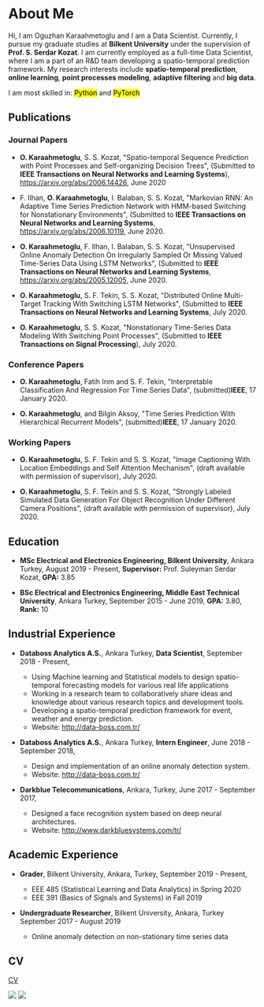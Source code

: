 # About Me

Hi, I am Oguzhan Karaahmetoglu and I am a Data Scientist. Currently, I pursue my graduate studies at **Bilkent University** under the supervision of **Prof. S. Serdar Kozat**. I am currently employed as a full-time Data Scientist, where I am a part of an R&D team developing a spatio-temporal prediction framework. My research interests include **spatio-temporal prediction**, **online learning**, **point processes modeling**, **adaptive filtering** and **big data**.

I am most skilled in: <mark>Python</mark> and <mark>PyTorch</mark>

## Publications

### Journal Papers

* **O. Karaahmetoglu**, S. S. Kozat, "Spatio-temporal Sequence Prediction with Point Processes and Self-organizing Decision Trees", (Submitted to **IEEE Transactions on Neural Networks and Learning Systems**), <https://arxiv.org/abs/2006.14426>, June 2020

* F. Ilhan, **O. Karaahmetoglu**, I. Balaban, S. S. Kozat, "Markovian RNN: An Adaptive Time Series Prediction Network with HMM-based Switching for Nonstationary Environments", (Submitted to **IEEE Transactions on Neural Networks and Learning Systems**, <https://arxiv.org/abs/2006.10119>, June 2020.

* **O. Karaahmetoglu**, F. Ilhan, I. Balaban, S. S. Kozat, "Unsupervised Online Anomaly Detection On Irregularly Sampled Or Missing Valued Time-Series Data Using LSTM Networks", (Submitted to **IEEE Transactions on Neural Networks and Learning Systems**, <https://arxiv.org/abs/2005.12005>, June 2020.

* **O. Karaahmetoglu**, S. F. Tekin, S. S. Kozat, "Distributed Online Multi-Target Tracking With Switching LSTM Networks", (Submitted to **IEEE Transactions on Neural Networks and Learning Systems**, July 2020.

* **O. Karaahmetoglu**, S. S. Kozat, "Nonstationary Time-Series Data Modeling With Switching Point Processes", (Submitted to **IEEE Transactions on Signal Processing**), July 2020.

### Conference Papers

* **O. Karaahmetoglu**, Fatih Irım and S. F. Tekin, "Interpretable Classification And Regression For Time Series Data", (submitted)**IEEE**, 17 January 2020.

* **O. Karaahmetoglu**, and Bilgin Aksoy, "Time Series Prediction With Hierarchical Recurrent Models", (submitted)**IEEE**, 17 January 2020.

### Working Papers

* **O. Karaahmetoglu**, S. F. Tekin and S. S. Kozat, "Image Captioning With Location Embeddings and Self Attention Mechanism", (draft available with permission of supervisor), July 2020.

* **O. Karaahmetoglu**, S. F. Tekin and S. S. Kozat, "Strongly Labeled Simulated Data Generation For Object Recognition Under Different Camera Positions", (draft available with permission of supervisor), July 2020.

## Education

* **MSc Electrical and Electronics Engineering, Bilkent University**, Ankara Turkey, August 2019 - Present, **Supervisor:** Prof. Suleyman Serdar Kozat, **GPA:** 3.85

* **BSc Electrical and Electronics Engineering, Middle East Technical University**, Ankara Turkey, September 2015 - June 2019, **GPA:** 3.80, **Rank:** 10

## Industrial Experience

* **Databoss Analytics A.S.**, Ankara Turkey, **Data Scientist**, September 2018 - Present,
  * Using Machine learning and Statistical models to design spatio-temporal forecasting models for various real life applications
  * Working in a research team to collaboratively share ideas and knowledge about various research topics and development tools.
  * Developing a spatio-temporal prediction framework for event, weather and energy prediction.
  * Website: <http://data-boss.com.tr/>

* **Databoss Analytics A.S.**, Ankara Turkey, **Intern Engineer**, June 2018 - September 2018,
  * Design and implementation of an online anomaly detection system.
  * Website: <http://data-boss.com.tr/>

* **Darkblue Telecommunications**, Ankara, Turkey, June 2017 - September 2017,
  * Designed a face recognition system based on deep neural architectures.
  * Website: <http://www.darkbluesystems.com/tr/>

## Academic Experience

* **Grader**, Bilkent University, Ankara, Turkey, September 2019 - Present,
  * EEE 485 (Statistical Learning and Data Analytics) in Spring 2020
  * EEE 391 (Basics of Signals and Systems) in Fall 2019

* **Undergraduate Researcher**, Bilkent University, Ankara, Turkey September 2017 - August 2019
  * Online anomaly detection on non-stationary time series data

## CV

[CV](cv.md)

[comment]: <> ([![alt text][http://i.imgur.com/tXSoThF.png]][http://www.twitter.com/carlsednaoui])
[comment]: <> ([![alt text][http://i.imgur.com/P3YfQoD.png]][http://www.facebook.com/sednaoui])
[comment]: <> ([![alt text][http://i.imgur.com/yCsTjba.png]][https://plus.google.com/+CarlSednaoui])
[comment]: <> ([![alt text][http://i.imgur.com/YckIOms.png]][http://carlsed.tumblr.com])
[comment]: <> ([![alt text][http://i.imgur.com/0IdggSZ.png]][http://linkedin.com/oguzhankaraahmetoglu])
[comment]: <> ([![alt text][http://i.imgur.com/0o48UoR.png]][http://www.github.com/Oguzhanka])

[<img src="http://i.imgur.com/0IdggSZ.png">](http://linkedin.com/oguzhankaraahmetoglu)
[<img src="http://i.imgur.com/0o48UoR.png">](http://www.github.com/Oguzhanka)

<!-- Please don't remove this: Grab your social icons from https://github.com/carlsednaoui/gitsocial -->

